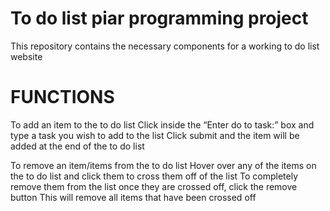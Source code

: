 # To do list piar programming project

This repository contains the necessary components for a working to do list website

# FUNCTIONS
To add an item to the to do list
	Click inside the “Enter do to task:” box and type a task you wish to add to the list
	Click submit and the item will be added at the end of the to do list

To remove an item/items from the to do list
	Hover over any of the items on the to do list and click them to cross them off of the list
	To completely remove them from the list once they are crossed off, click the remove button
	This will remove all items that have been crossed off
